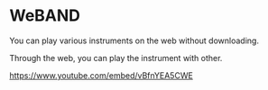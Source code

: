 # WeBAND

You can play various instruments on the web without downloading.

Through the web, you can play the instrument with other.


https://www.youtube.com/embed/vBfnYEA5CWE
